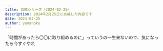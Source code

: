 ```yaml
---
title: 自戒シリーズ（2024-02-25）
description: 2024年2月25日に自戒した内容です
date: 2024-02-25
author: yamanoku
---
```


「時間があったら〇〇に取り組めるのに」っていうの一生来ないので、気になったら今すぐやれ
